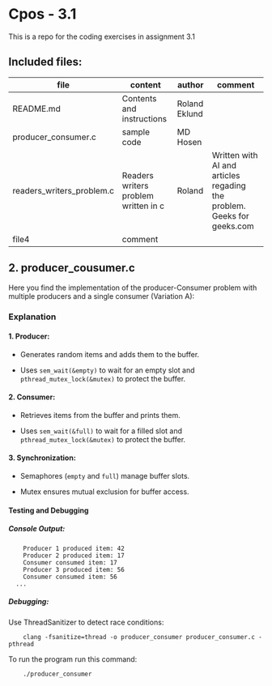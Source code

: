 # Cpos - 3.1
This is a repo for the coding exercises in assignment 3.1

## Included files:

 | file     | content   | author    | comment   |
 | ------| ------- | ------ | -------|
 | README.md | Contents and instructions | Roland Eklund | |
 | producer_consumer.c | sample code | MD Hosen   | |
 | readers_writers_problem.c | Readers writers problem written in c | Roland | Written with AI and articles regading the problem. Geeks for geeks.com |
 | file4 | comment |    | |


## 2. producer_cousumer.c
Here you find the implementation of the producer-Consumer problem with multiple producers and a single consumer (Variation A):

### Explanation 

#### 1. Producer: 

   - Generates random items and adds them to the buffer. 

   - Uses `sem_wait(&empty)` to wait for an empty slot and `pthread_mutex_lock(&mutex)` to protect the buffer. 

#### 2. Consumer: 

   - Retrieves items from the buffer and prints them. 

   - Uses `sem_wait(&full)` to wait for a filled slot and `pthread_mutex_lock(&mutex)` to protect the buffer. 

#### 3. Synchronization: 

   - Semaphores (`empty` and `full`) manage buffer slots. 

   - Mutex ensures mutual exclusion for buffer access. 

 
#### Testing and Debugging  
##### Console Output: 
```
    Producer 1 produced item: 42 
    Producer 2 produced item: 17 
    Consumer consumed item: 17 
    Producer 3 produced item: 56 
    Consumer consumed item: 56 
  ...
```

##### Debugging: 

Use ThreadSanitizer to detect race conditions: 

``` 
    clang -fsanitize=thread -o producer_consumer producer_consumer.c -pthread 
``` 
To run the program run this command:
``` 
    ./producer_consumer
``` 

